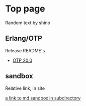 # Top page

Random text by shino

## Erlang/OTP

Release README's

- [OTP 20.0](erlang/release-readme/otp_src_20.0.readme.txt0)

## sandbox

Relative link, in site

[a link to md sandbox in subdirectory](sandbox/markdown-sandbox.md)

